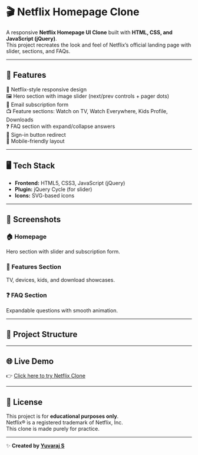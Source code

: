 # 🎬 Netflix Homepage Clone  

A responsive **Netflix Homepage UI Clone** built with **HTML, CSS, and JavaScript (jQuery)**.  
This project recreates the look and feel of Netflix’s official landing page with slider, sections, and FAQs.

---

## 🚀 Features  
🎨 Netflix-style responsive design  
🖼️ Hero section with image slider (next/prev controls + pager dots)  
📝 Email subscription form  
📺 Feature sections: Watch on TV, Watch Everywhere, Kids Profile, Downloads  
❓ FAQ section with expand/collapse answers  
🔑 Sign-in button redirect  
📱 Mobile-friendly layout  

---

## 🖥️ Tech Stack  
- **Frontend:** HTML5, CSS3, JavaScript (jQuery)  
- **Plugin:** jQuery Cycle (for slider)  
- **Icons:** SVG-based icons  

---

## 📸 Screenshots  
### 🏠 Homepage  
Hero section with slider and subscription form.  

### 📂 Features Section  
TV, devices, kids, and download showcases.  

### ❓ FAQ Section  
Expandable questions with smooth animation.  

---

## 📂 Project Structure  

---

## 🌐 Live Demo  
👉 [Click here to try Netflix Clone](https://yuvarajssyk.github.io/Netflix-Homepage-Clone/)  

---

## 📄 License  
This project is for **educational purposes only**.  
Netflix® is a registered trademark of Netflix, Inc.  
This clone is made purely for practice.  

---

✨ **Created by [Yuvaraj S](https://github.com/yuvarajssyk)**  
